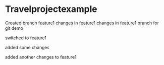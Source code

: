 # Travelprojectexample

Created branch feature1
changes in feature1
changes in feature1 branch for git demo



switched to feature1

added some changes

added another changes to feature1